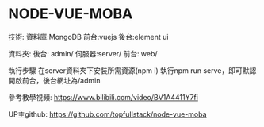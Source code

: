 # NODE-VUE-MOBA
技術:
資料庫:MongoDB
前台:vuejs
後台:element ui

資料夾:
後台: admin/ 
伺服器:server/ 
前台: web/

執行步驟
在server資料夾下安裝所需資源(npm i)
執行npm run serve，即可默認開啟前台，後台網址為/admin

參考教學視頻:
https://www.bilibili.com/video/BV1A4411Y7fi

UP主github:
https://github.com/topfullstack/node-vue-moba



